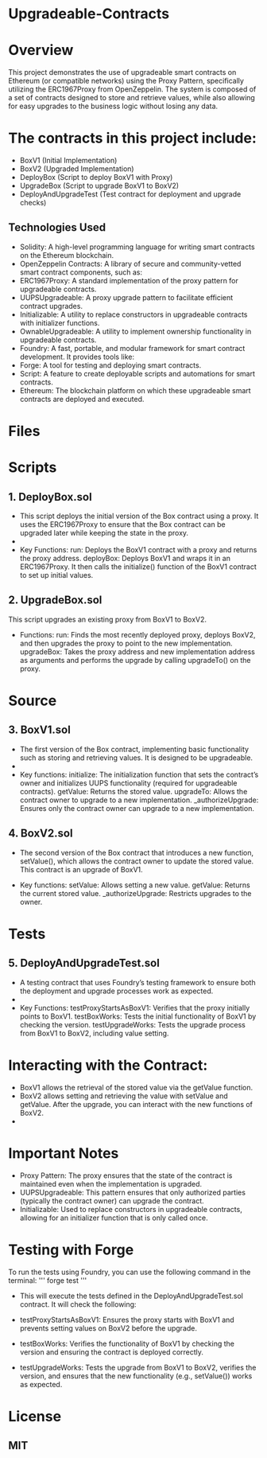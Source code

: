 # Upgradeable-Contracts
# Overview
This project demonstrates the use of upgradeable smart contracts on Ethereum (or compatible networks) using the Proxy Pattern, specifically utilizing the ERC1967Proxy from OpenZeppelin. The system is composed of a set of contracts designed to store and retrieve values, while also allowing for easy upgrades to the business logic without losing any data.

# The contracts in this project include:

- BoxV1 (Initial Implementation)
- BoxV2 (Upgraded Implementation)
- DeployBox (Script to deploy BoxV1 with Proxy)
-  UpgradeBox (Script to upgrade BoxV1 to BoxV2)
- DeployAndUpgradeTest (Test contract for deployment and upgrade checks)

## Technologies Used
- Solidity: A high-level programming language for writing smart contracts on the Ethereum blockchain.
- OpenZeppelin Contracts: A library of secure and community-vetted smart contract components, such as:
- ERC1967Proxy: A standard implementation of the proxy pattern for upgradeable contracts.
- UUPSUpgradeable: A proxy upgrade pattern to facilitate efficient contract upgrades.
- Initializable: A utility to replace constructors in upgradeable contracts with initializer functions.
- OwnableUpgradeable: A utility to implement ownership functionality in upgradeable contracts.
- Foundry: A fast, portable, and modular framework for smart contract development. It provides tools like:
- Forge: A tool for testing and deploying smart contracts.
- Script: A feature to create deployable scripts and automations for smart contracts.
- Ethereum: The blockchain platform on which these upgradeable smart contracts are deployed and executed.

# Files

# Scripts

## 1. DeployBox.sol
- This script deploys the initial version of the Box contract using a proxy. It uses the ERC1967Proxy to ensure that the Box contract can be upgraded later while keeping the state in the proxy.
- 
- Key Functions:
run: Deploys the BoxV1 contract with a proxy and returns the proxy address.
deployBox: Deploys BoxV1 and wraps it in an ERC1967Proxy. It then calls the initialize() function of the BoxV1 contract to set up initial values.

## 2. UpgradeBox.sol
This script upgrades an existing proxy from BoxV1 to BoxV2.

- Functions:
run: Finds the most recently deployed proxy, deploys BoxV2, and then upgrades the proxy to point to the new implementation.
upgradeBox: Takes the proxy address and new implementation address as arguments and performs the upgrade by calling upgradeTo() on the proxy.

# Source

## 3. BoxV1.sol
- The first version of the Box contract, implementing basic functionality such as storing and retrieving values. It is designed to be upgradeable.
-
- Key functions:
initialize: The initialization function that sets the contract’s owner and initializes UUPS functionality (required for upgradeable contracts).
getValue: Returns the stored value.
upgradeTo: Allows the contract owner to upgrade to a new implementation.
_authorizeUpgrade: Ensures only the contract owner can upgrade to a new implementation.


## 4. BoxV2.sol
- The second version of the Box contract that introduces a new function, setValue(), which allows the contract owner to update the stored value. This contract is an upgrade of BoxV1.

- Key functions:
setValue: Allows setting a new value.
getValue: Returns the current stored value.
_authorizeUpgrade: Restricts upgrades to the owner.

# Tests
## 5. DeployAndUpgradeTest.sol
- A testing contract that uses Foundry’s testing framework to ensure both the deployment and upgrade processes work as expected.
- 
- Key Functions:
testProxyStartsAsBoxV1: Verifies that the proxy initially points to BoxV1.
testBoxWorks: Tests the initial functionality of BoxV1 by checking the version.
testUpgradeWorks: Tests the upgrade process from BoxV1 to BoxV2, including value setting.

# Interacting with the Contract:

- BoxV1 allows the retrieval of the stored value via the getValue function.
- BoxV2 allows setting and retrieving the value with setValue and getValue. After the upgrade, you can interact with the new functions of BoxV2.
- 
# Important Notes
- Proxy Pattern: The proxy ensures that the state of the contract is maintained even when the implementation is upgraded.
- UUPSUpgradeable: This pattern ensures that only authorized parties (typically the contract owner) can upgrade the contract.
- Initializable: Used to replace constructors in upgradeable contracts, allowing for an initializer function that is only called once.

# Testing with Forge
To run the tests using Foundry, you can use the following command in the terminal:
'''
forge test 
'''
- This will execute the tests defined in the DeployAndUpgradeTest.sol contract. It will check the following:

- testProxyStartsAsBoxV1: Ensures the proxy starts with BoxV1 and prevents setting values on BoxV2 before the upgrade.
- testBoxWorks: Verifies the functionality of BoxV1 by checking the version and ensuring the contract is deployed correctly.
- testUpgradeWorks: Tests the upgrade from BoxV1 to BoxV2, verifies the version, and ensures that the new functionality (e.g., setValue()) works as expected.

# License
## MIT
